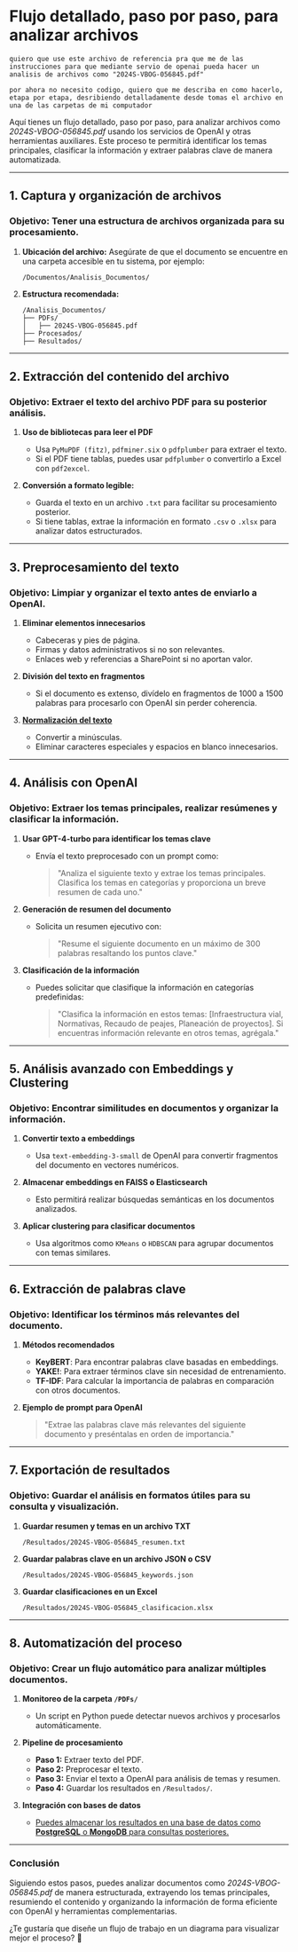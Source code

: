 #  Flujo detallado, paso por paso, para analizar archivos

```plaintext
quiero que use este archivo de referencia pra que me de las instrucciones para que mediante servio de openai pueda hacer un analisis de archivos como "2024S-VBOG-056845.pdf"

por ahora no necesito codigo, quiero que me describa en como hacerlo, etapa por etapa, desribiendo detalladamente desde tomas el archivo en una de las carpetas de mi computador 
```

Aquí tienes un flujo detallado, paso por paso, para analizar archivos como *2024S-VBOG-056845.pdf* usando los servicios de OpenAI y otras herramientas auxiliares. Este proceso te permitirá identificar los temas principales, clasificar la información y extraer palabras clave de manera automatizada.

---

## **1. Captura y organización de archivos**
### **Objetivo:** Tener una estructura de archivos organizada para su procesamiento.
1. **Ubicación del archivo:** Asegúrate de que el documento se encuentre en una carpeta accesible en tu sistema, por ejemplo:

   ```
   /Documentos/Analisis_Documentos/
   ```
2. **Estructura recomendada:**

   ```
   /Analisis_Documentos/
   ├── PDFs/
   │   ├── 2024S-VBOG-056845.pdf
   ├── Procesados/
   ├── Resultados/
   ```

---

## **2. Extracción del contenido del archivo**
### **Objetivo:** Extraer el texto del archivo PDF para su posterior análisis.

1. **Uso de bibliotecas para leer el PDF**  
   - Usa `PyMuPDF (fitz)`, `pdfminer.six` o `pdfplumber` para extraer el texto.
   - Si el PDF tiene tablas, puedes usar `pdfplumber` o convertirlo a Excel con `pdf2excel`.

2. **Conversión a formato legible:**  
   - Guarda el texto en un archivo `.txt` para facilitar su procesamiento posterior.
   - Si tiene tablas, extrae la información en formato `.csv` o `.xlsx` para analizar datos estructurados.

---

## **3. Preprocesamiento del texto**
### **Objetivo:** Limpiar y organizar el texto antes de enviarlo a OpenAI.

1. **Eliminar elementos innecesarios**
   - Cabeceras y pies de página.
   - Firmas y datos administrativos si no son relevantes.
   - Enlaces web y referencias a SharePoint si no aportan valor.

2. **División del texto en fragmentos**
   - Si el documento es extenso, divídelo en fragmentos de 1000 a 1500 palabras para procesarlo con OpenAI sin perder coherencia.

3. **[Normalización del texto](./Prompt_AI_Gemini_V01A_deepping_02.md)**
   - Convertir a minúsculas.
   - Eliminar caracteres especiales y espacios en blanco innecesarios.

---

## **4. Análisis con OpenAI**
### **Objetivo:** Extraer los temas principales, realizar resúmenes y clasificar la información.

1. **Usar GPT-4-turbo para identificar los temas clave**
   - Envía el texto preprocesado con un prompt como:

     > "Analiza el siguiente texto y extrae los temas principales. Clasifica los temas en categorías y proporciona un breve resumen de cada uno."

2. **Generación de resumen del documento**
   - Solicita un resumen ejecutivo con:

     > "Resume el siguiente documento en un máximo de 300 palabras resaltando los puntos clave."

3. **Clasificación de la información**
   - Puedes solicitar que clasifique la información en categorías predefinidas:

     > "Clasifica la información en estos temas: [Infraestructura vial, Normativas, Recaudo de peajes, Planeación de proyectos]. Si encuentras información relevante en otros temas, agrégala."

---

## **5. Análisis avanzado con Embeddings y Clustering**
### **Objetivo:** Encontrar similitudes en documentos y organizar la información.

1. **Convertir texto a embeddings**

   - Usa `text-embedding-3-small` de OpenAI para convertir fragmentos del documento en vectores numéricos.

2. **Almacenar embeddings en FAISS o Elasticsearch**

   - Esto permitirá realizar búsquedas semánticas en los documentos analizados.

3. **Aplicar clustering para clasificar documentos**  
   - Usa algoritmos como `KMeans` o `HDBSCAN` para agrupar documentos con temas similares.

---

## **6. Extracción de palabras clave**
### **Objetivo:** Identificar los términos más relevantes del documento.

1. **Métodos recomendados**
   - **KeyBERT**: Para encontrar palabras clave basadas en embeddings.
   - **YAKE!**: Para extraer términos clave sin necesidad de entrenamiento.
   - **TF-IDF**: Para calcular la importancia de palabras en comparación con otros documentos.

2. **Ejemplo de prompt para OpenAI**
   > "Extrae las palabras clave más relevantes del siguiente documento y preséntalas en orden de importancia."

---

## **7. Exportación de resultados**
### **Objetivo:** Guardar el análisis en formatos útiles para su consulta y visualización.

1. **Guardar resumen y temas en un archivo TXT**
   ```
   /Resultados/2024S-VBOG-056845_resumen.txt
   ```

2. **Guardar palabras clave en un archivo JSON o CSV**
   ```
   /Resultados/2024S-VBOG-056845_keywords.json
   ```

3. **Guardar clasificaciones en un Excel**
   ```
   /Resultados/2024S-VBOG-056845_clasificacion.xlsx
   ```

---

## **8. Automatización del proceso**
### **Objetivo:** Crear un flujo automático para analizar múltiples documentos.

1. **Monitoreo de la carpeta `/PDFs/`**  
   - Un script en Python puede detectar nuevos archivos y procesarlos automáticamente.

2. **Pipeline de procesamiento**
   - **Paso 1:** Extraer texto del PDF.
   - **Paso 2:** Preprocesar el texto.
   - **Paso 3:** Enviar el texto a OpenAI para análisis de temas y resumen.
   - **Paso 4:** Guardar los resultados en `/Resultados/`.

3. **Integración con bases de datos**
   - [Puedes almacenar los resultados en una base de datos como **PostgreSQL** o **MongoDB** para consultas posteriores.](./Prompt_AI_Gemini_V01A_deepping_01.md)

---

### **Conclusión**
Siguiendo estos pasos, puedes analizar documentos como *2024S-VBOG-056845.pdf* de manera estructurada, extrayendo los temas principales, resumiendo el contenido y organizando la información de forma eficiente con OpenAI y herramientas complementarias.

¿Te gustaría que diseñe un flujo de trabajo en un diagrama para visualizar mejor el proceso? 🚀